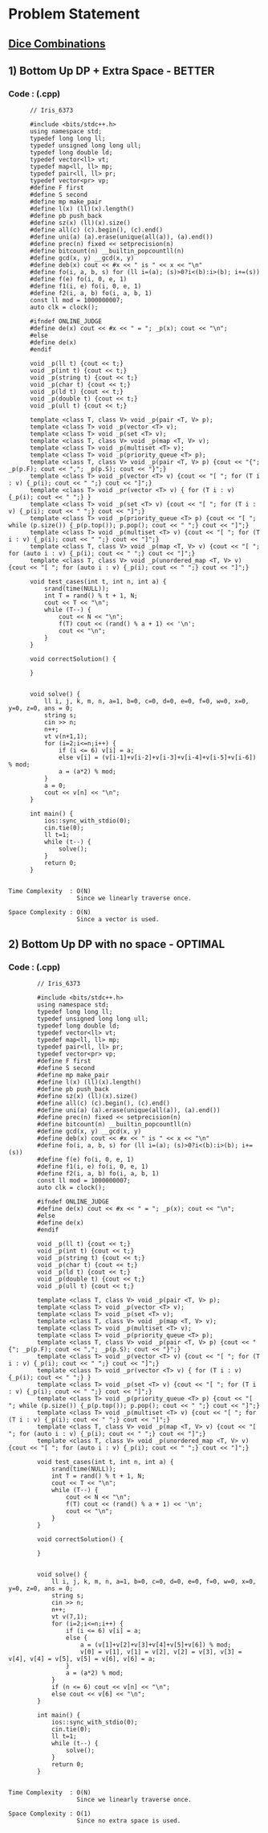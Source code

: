 # Problem Statement

## [Dice Combinations](https://cses.fi/problemset/task/1633)
 
 
## 1) Bottom Up DP + Extra Space - BETTER

     
  
        
   ### Code : (.cpp)  
      
          // Iris_6373
 
          #include <bits/stdc++.h>
          using namespace std;
          typedef long long ll;
          typedef unsigned long long ull;
          typedef long double ld;
          typedef vector<ll> vt;
          typedef map<ll, ll> mp;
          typedef pair<ll, ll> pr;
          typedef vector<pr> vp;
          #define F first
          #define S second
          #define mp make_pair
          #define l(x) (ll)(x).length()
          #define pb push_back
          #define sz(x) (ll)(x).size()
          #define all(c) (c).begin(), (c).end()
          #define uni(a) (a).erase(unique(all(a)), (a).end())
          #define prec(n) fixed << setprecision(n)
          #define bitcount(n) __builtin_popcountll(n)
          #define gcd(x, y) __gcd(x, y)
          #define deb(x) cout << #x << " is " << x << "\n"
          #define fo(i, a, b, s) for (ll i=(a); (s)>0?i<(b):i>(b); i+=(s))
          #define f(e) fo(i, 0, e, 1)
          #define f1(i, e) fo(i, 0, e, 1)
          #define f2(i, a, b) fo(i, a, b, 1)
          const ll mod = 1000000007;
          auto clk = clock();

          #ifndef ONLINE_JUDGE
          #define de(x) cout << #x << " = "; _p(x); cout << "\n";
          #else
          #define de(x)
          #endif

          void _p(ll t) {cout << t;}
          void _p(int t) {cout << t;}
          void _p(string t) {cout << t;}
          void _p(char t) {cout << t;}
          void _p(ld t) {cout << t;}
          void _p(double t) {cout << t;}
          void _p(ull t) {cout << t;}

          template <class T, class V> void _p(pair <T, V> p);
          template <class T> void _p(vector <T> v);
          template <class T> void _p(set <T> v);
          template <class T, class V> void _p(map <T, V> v);
          template <class T> void _p(multiset <T> v);
          template <class T> void _p(priority_queue <T> p);
          template <class T, class V> void _p(pair <T, V> p) {cout << "{"; _p(p.F); cout << ","; _p(p.S); cout << "}";}
          template <class T> void _p(vector <T> v) {cout << "[ "; for (T i : v) {_p(i); cout << " ";} cout << "]";}
          template <class T> void _pr(vector <T> v) { for (T i : v) {_p(i); cout << " ";} }
          template <class T> void _p(set <T> v) {cout << "[ "; for (T i : v) {_p(i); cout << " ";} cout << "]";}
          template <class T> void _p(priority_queue <T> p) {cout << "[ "; while (p.size()) {_p(p.top()); p.pop(); cout << " ";} cout << "]";}
          template <class T> void _p(multiset <T> v) {cout << "[ "; for (T i : v) {_p(i); cout << " ";} cout << "]";}
          template <class T, class V> void _p(map <T, V> v) {cout << "[ "; for (auto i : v) {_p(i); cout << " ";} cout << "]";}
          template <class T, class V> void _p(unordered_map <T, V> v) {cout << "[ "; for (auto i : v) {_p(i); cout << " ";} cout << "]";}

          void test_cases(int t, int n, int a) {
              srand(time(NULL));
              int T = rand() % t + 1, N;
              cout << T << "\n";
              while (T--) {
                  cout << N << "\n";
                  f(T) cout << (rand() % a + 1) << '\n';
                  cout << "\n";
              }
          }

          void correctSolution() {

          }


          void solve() {  
              ll i, j, k, m, n, a=1, b=0, c=0, d=0, e=0, f=0, w=0, x=0, y=0, z=0, ans = 0;
              string s;
              cin >> n;
              n++;
              vt v(n+1,1);
              for (i=2;i<=n;i++) {
                  if (i <= 6) v[i] = a;
                  else v[i] = (v[i-1]+v[i-2]+v[i-3]+v[i-4]+v[i-5]+v[i-6]) % mod;
                  a = (a*2) % mod;
              }
              a = 0;
              cout << v[n] << "\n";
          }

          int main() {
              ios::sync_with_stdio(0);
              cin.tie(0);
              ll t=1;
              while (t--) {
                  solve();
              }
              return 0;
          }   


    Time Complexity  : O(N)
                       Since we linearly traverse once.
      
    Space Complexity : O(N)
                       Since a vector is used.
      

      
## 2) Bottom Up DP with no space - OPTIMAL

     
  
        
   ### Code : (.cpp)  
      
            // Iris_6373

            #include <bits/stdc++.h>
            using namespace std;
            typedef long long ll;
            typedef unsigned long long ull;
            typedef long double ld;
            typedef vector<ll> vt;
            typedef map<ll, ll> mp;
            typedef pair<ll, ll> pr;
            typedef vector<pr> vp;
            #define F first
            #define S second
            #define mp make_pair
            #define l(x) (ll)(x).length()
            #define pb push_back
            #define sz(x) (ll)(x).size()
            #define all(c) (c).begin(), (c).end()
            #define uni(a) (a).erase(unique(all(a)), (a).end())
            #define prec(n) fixed << setprecision(n)
            #define bitcount(n) __builtin_popcountll(n)
            #define gcd(x, y) __gcd(x, y)
            #define deb(x) cout << #x << " is " << x << "\n"
            #define fo(i, a, b, s) for (ll i=(a); (s)>0?i<(b):i>(b); i+=(s))
            #define f(e) fo(i, 0, e, 1)
            #define f1(i, e) fo(i, 0, e, 1)
            #define f2(i, a, b) fo(i, a, b, 1)
            const ll mod = 1000000007;
            auto clk = clock();

            #ifndef ONLINE_JUDGE
            #define de(x) cout << #x << " = "; _p(x); cout << "\n";
            #else
            #define de(x)
            #endif

            void _p(ll t) {cout << t;}
            void _p(int t) {cout << t;}
            void _p(string t) {cout << t;}
            void _p(char t) {cout << t;}
            void _p(ld t) {cout << t;}
            void _p(double t) {cout << t;}
            void _p(ull t) {cout << t;}

            template <class T, class V> void _p(pair <T, V> p);
            template <class T> void _p(vector <T> v);
            template <class T> void _p(set <T> v);
            template <class T, class V> void _p(map <T, V> v);
            template <class T> void _p(multiset <T> v);
            template <class T> void _p(priority_queue <T> p);
            template <class T, class V> void _p(pair <T, V> p) {cout << "{"; _p(p.F); cout << ","; _p(p.S); cout << "}";}
            template <class T> void _p(vector <T> v) {cout << "[ "; for (T i : v) {_p(i); cout << " ";} cout << "]";}
            template <class T> void _pr(vector <T> v) { for (T i : v) {_p(i); cout << " ";} }
            template <class T> void _p(set <T> v) {cout << "[ "; for (T i : v) {_p(i); cout << " ";} cout << "]";}
            template <class T> void _p(priority_queue <T> p) {cout << "[ "; while (p.size()) {_p(p.top()); p.pop(); cout << " ";} cout << "]";}
            template <class T> void _p(multiset <T> v) {cout << "[ "; for (T i : v) {_p(i); cout << " ";} cout << "]";}
            template <class T, class V> void _p(map <T, V> v) {cout << "[ "; for (auto i : v) {_p(i); cout << " ";} cout << "]";}
            template <class T, class V> void _p(unordered_map <T, V> v) {cout << "[ "; for (auto i : v) {_p(i); cout << " ";} cout << "]";}

            void test_cases(int t, int n, int a) {
                srand(time(NULL));
                int T = rand() % t + 1, N;
                cout << T << "\n";
                while (T--) {
                    cout << N << "\n";
                    f(T) cout << (rand() % a + 1) << '\n';
                    cout << "\n";
                }
            }

            void correctSolution() {

            }


            void solve() {  
                ll i, j, k, m, n, a=1, b=0, c=0, d=0, e=0, f=0, w=0, x=0, y=0, z=0, ans = 0;
                string s;
                cin >> n;
                n++;
                vt v(7,1);
                for (i=2;i<=n;i++) {
                    if (i <= 6) v[i] = a;
                    else {
                        a = (v[1]+v[2]+v[3]+v[4]+v[5]+v[6]) % mod;
                        v[0] = v[1], v[1] = v[2], v[2] = v[3], v[3] = v[4], v[4] = v[5], v[5] = v[6], v[6] = a;
                    }   
                    a = (a*2) % mod;
                }
                if (n <= 6) cout << v[n] << "\n";
                else cout << v[6] << "\n";
            }

            int main() {
                ios::sync_with_stdio(0);
                cin.tie(0);
                ll t=1;
                while (t--) {
                    solve();
                }
                return 0;
            }       
      

    Time Complexity  : O(N)
                       Since we linearly traverse once.
      
    Space Complexity : O(1)
                       Since no extra space is used.      
